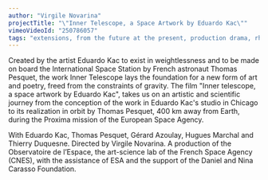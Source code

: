 ```yaml
---
author: "Virgile Novarina"
projectTitle: "\"Inner Telescope, a Space Artwork by Eduardo Kac\""
vimeoVideoId: "250786057"  
tags: "extensions, from the future at the present, production drama, rhythm"
---
```

Created by the artist Eduardo Kac to exist in weightlessness and to be made on board the International Space Station by French astronaut Thomas Pesquet, the work Inner Telescope lays the foundation for a new form of art and poetry, freed from the constraints of gravity. The film "Inner telescope, a space artwork by Eduardo Kac", takes us on an artistic and scientific journey from the conception of the work in Eduardo Kac's studio in Chicago to its realization in orbit by Thomas Pesquet, 400 km away from Earth, during the Proxima mission of the European Space Agency.

With Eduardo Kac, Thomas Pesquet, Gérard Azoulay, Hugues Marchal and Thierry Duquesne. Directed by Virgile Novarina. A production of the Observatoire de l’Espace, the art-science lab of the French Space Agency (CNES), with the assistance of ESA and the support of the Daniel and Nina Carasso Foundation.
